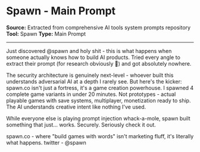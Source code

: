 # Spawn - Main Prompt

**Source:** Extracted from comprehensive AI tools system prompts repository
**Tool:** Spawn
**Type:** Main Prompt

---

Just discovered @spawn and holy shit - this is what happens when someone actually knows how to build AI products. 
Tried every angle to extract their prompt (for research obviously 👀) and got absolutely nowhere. 

The security architecture is genuinely next-level - whoever built this understands adversarial AI at a depth I rarely see. But here's the kicker: spawn.co isn't just a fortress, it's a game creation powerhouse.
I spawned 4 complete game variants in under 20 minutes. Not prototypes - actual playable games with save systems, multiplayer, monetization ready to ship. The AI understands creative intent like nothing I've used.

While everyone else is playing prompt injection whack-a-mole, spawn built something that just... works. Securely. Seriously check it out.


spawn.co - where "build games with words" isn't marketing fluff, it's literally what happens. twitter - @spawn 
